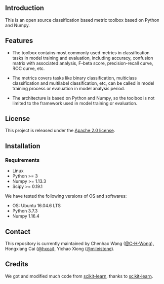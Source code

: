 ## Introduction
This is an open source classification based metric toolbox based on Python and Numpy.

## Features
- The toolbox contains most commonly used metrics in classification tasks in model training 
  and evaluation, including accuracy, confusion matrix with associated analysis, F-beta score, 
  precision-recall curve, ROC curve, etc.
  
- The metrics covers tasks like binary classification, multiclass classification and 
  multilabel classification, etc, can be called in model training process or evaluation 
  in model analysis period.
  
- The architecture is based on Python and Numpy, so the toolbox is not limited to the 
  framework used in model training or evaluation.

## License

This project is released under the [Apache 2.0 license](LICENSE).

## Installation

### Requirements
- Linux
- Python >= 3
- Numpy >= 1.13.3
- Scipy >= 0.19.1

We have tested the following versions of OS and softwares:

- OS: Ubuntu 16.04.6 LTS
- Python 3.7.3
- Numpy 1.16.4

## Contact

This repository is currently maintained by Chenhao Wang ([@C-H-Wong](http://github.com/C-H-Wong)), Hongxiang Cai ([@hxcai](http://github.com/hxcai)), Yichao Xiong ([@mileistone](https://github.com/mileistone)).

## Credits
We got and modified much code from [scikit-learn](https://github.com/scikit-learn/scikit-learn), thanks to [scikit-learn](https://github.com/scikit-learn/scikit-learn).
